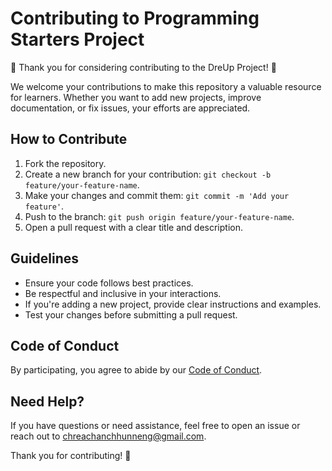 # Contributing to Programming Starters Project

🎉 Thank you for considering contributing to the DreUp Project! 🚀

We welcome your contributions to make this repository a valuable resource for learners. Whether you want to add new projects, improve documentation, or fix issues, your efforts are appreciated.

## How to Contribute

1. Fork the repository.
2. Create a new branch for your contribution: `git checkout -b feature/your-feature-name`.
3. Make your changes and commit them: `git commit -m 'Add your feature'`.
4. Push to the branch: `git push origin feature/your-feature-name`.
5. Open a pull request with a clear title and description.

## Guidelines

- Ensure your code follows best practices.
- Be respectful and inclusive in your interactions.
- If you're adding a new project, provide clear instructions and examples.
- Test your changes before submitting a pull request.

## Code of Conduct

By participating, you agree to abide by our [Code of Conduct](CODE_OF_CONDUCT.md).

## Need Help?

If you have questions or need assistance, feel free to open an issue or reach out to chreachanchhunneng@gmail.com.

Thank you for contributing! 🌟
